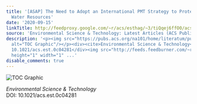 ```yaml
---
title: '[ASAP] The Need to Adopt an International PMT Strategy to Protect Drinking
  Water Resources'
date: '2020-09-15'
linkTitle: http://feedproxy.google.com/~r/acs/esthag/~3/tiQqej6ffO0/acs.est.0c04281
source: 'Environmental Science & Technology: Latest Articles (ACS Publications)'
description: '<p><img src="https://pubs.acs.org/na101/home/literatum/publisher/achs/journals/content/esthag/0/esthag.ahead-of-print/acs.est.0c04281/20200915/images/medium/es0c04281_0002.gif"
  alt="TOC Graphic"/></p><div><cite>Environmental Science & Technology</cite></div><div>DOI:
  10.1021/acs.est.0c04281</div><img src="http://feeds.feedburner.com/~r/acs/esthag/~4/tiQqej6ffO0"
  height="1" width="1" ...'
disable_comments: true
---
```

<p><img src="https://pubs.acs.org/na101/home/literatum/publisher/achs/journals/content/esthag/0/esthag.ahead-of-print/acs.est.0c04281/20200915/images/medium/es0c04281_0002.gif" alt="TOC Graphic"/></p><div><cite>Environmental Science & Technology</cite></div><div>DOI: 10.1021/acs.est.0c04281</div><img src="http://feeds.feedburner.com/~r/acs/esthag/~4/tiQqej6ffO0" height="1" width="1" ...